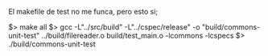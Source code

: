 El makefile de test no me funca, pero esto si;

$> make all
$> gcc -L"../src/build" -L"../cspec/release" -o "build/commons-unit-test" ../build/filereader.o build/test_main.o -lcommons -lcspecs
$> ./build/commons-unit-test